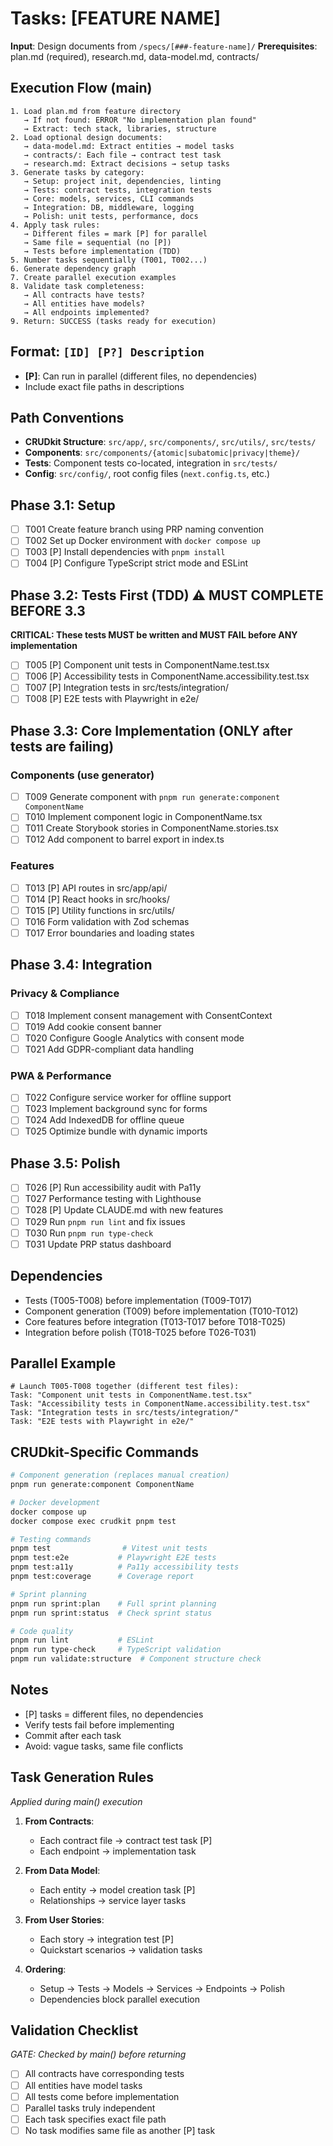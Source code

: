 # Tasks: [FEATURE NAME]

**Input**: Design documents from `/specs/[###-feature-name]/`
**Prerequisites**: plan.md (required), research.md, data-model.md, contracts/

## Execution Flow (main)
```
1. Load plan.md from feature directory
   → If not found: ERROR "No implementation plan found"
   → Extract: tech stack, libraries, structure
2. Load optional design documents:
   → data-model.md: Extract entities → model tasks
   → contracts/: Each file → contract test task
   → research.md: Extract decisions → setup tasks
3. Generate tasks by category:
   → Setup: project init, dependencies, linting
   → Tests: contract tests, integration tests
   → Core: models, services, CLI commands
   → Integration: DB, middleware, logging
   → Polish: unit tests, performance, docs
4. Apply task rules:
   → Different files = mark [P] for parallel
   → Same file = sequential (no [P])
   → Tests before implementation (TDD)
5. Number tasks sequentially (T001, T002...)
6. Generate dependency graph
7. Create parallel execution examples
8. Validate task completeness:
   → All contracts have tests?
   → All entities have models?
   → All endpoints implemented?
9. Return: SUCCESS (tasks ready for execution)
```

## Format: `[ID] [P?] Description`
- **[P]**: Can run in parallel (different files, no dependencies)
- Include exact file paths in descriptions

## Path Conventions
- **CRUDkit Structure**: `src/app/`, `src/components/`, `src/utils/`, `src/tests/`
- **Components**: `src/components/{atomic|subatomic|privacy|theme}/`
- **Tests**: Component tests co-located, integration in `src/tests/`
- **Config**: `src/config/`, root config files (`next.config.ts`, etc.)

## Phase 3.1: Setup
- [ ] T001 Create feature branch using PRP naming convention
- [ ] T002 Set up Docker environment with `docker compose up`
- [ ] T003 [P] Install dependencies with `pnpm install`
- [ ] T004 [P] Configure TypeScript strict mode and ESLint

## Phase 3.2: Tests First (TDD) ⚠️ MUST COMPLETE BEFORE 3.3
**CRITICAL: These tests MUST be written and MUST FAIL before ANY implementation**
- [ ] T005 [P] Component unit tests in ComponentName.test.tsx
- [ ] T006 [P] Accessibility tests in ComponentName.accessibility.test.tsx
- [ ] T007 [P] Integration tests in src/tests/integration/
- [ ] T008 [P] E2E tests with Playwright in e2e/

## Phase 3.3: Core Implementation (ONLY after tests are failing)

### Components (use generator)
- [ ] T009 Generate component with `pnpm run generate:component ComponentName`
- [ ] T010 Implement component logic in ComponentName.tsx
- [ ] T011 Create Storybook stories in ComponentName.stories.tsx
- [ ] T012 Add component to barrel export in index.ts

### Features
- [ ] T013 [P] API routes in src/app/api/
- [ ] T014 [P] React hooks in src/hooks/
- [ ] T015 [P] Utility functions in src/utils/
- [ ] T016 Form validation with Zod schemas
- [ ] T017 Error boundaries and loading states

## Phase 3.4: Integration

### Privacy & Compliance
- [ ] T018 Implement consent management with ConsentContext
- [ ] T019 Add cookie consent banner
- [ ] T020 Configure Google Analytics with consent mode
- [ ] T021 Add GDPR-compliant data handling

### PWA & Performance
- [ ] T022 Configure service worker for offline support
- [ ] T023 Implement background sync for forms
- [ ] T024 Add IndexedDB for offline queue
- [ ] T025 Optimize bundle with dynamic imports

## Phase 3.5: Polish
- [ ] T026 [P] Run accessibility audit with Pa11y
- [ ] T027 Performance testing with Lighthouse
- [ ] T028 [P] Update CLAUDE.md with new features
- [ ] T029 Run `pnpm run lint` and fix issues
- [ ] T030 Run `pnpm run type-check`
- [ ] T031 Update PRP status dashboard

## Dependencies
- Tests (T005-T008) before implementation (T009-T017)
- Component generation (T009) before implementation (T010-T012)
- Core features before integration (T013-T017 before T018-T025)
- Integration before polish (T018-T025 before T026-T031)

## Parallel Example
```
# Launch T005-T008 together (different test files):
Task: "Component unit tests in ComponentName.test.tsx"
Task: "Accessibility tests in ComponentName.accessibility.test.tsx"
Task: "Integration tests in src/tests/integration/"
Task: "E2E tests with Playwright in e2e/"
```

## CRUDkit-Specific Commands
```bash
# Component generation (replaces manual creation)
pnpm run generate:component ComponentName

# Docker development
docker compose up
docker compose exec crudkit pnpm test

# Testing commands
pnpm test                # Vitest unit tests
pnpm test:e2e           # Playwright E2E tests
pnpm test:a11y          # Pa11y accessibility tests
pnpm test:coverage      # Coverage report

# Sprint planning
pnpm run sprint:plan    # Full sprint planning
pnpm run sprint:status  # Check sprint status

# Code quality
pnpm run lint           # ESLint
pnpm run type-check     # TypeScript validation
pnpm run validate:structure  # Component structure check
```

## Notes
- [P] tasks = different files, no dependencies
- Verify tests fail before implementing
- Commit after each task
- Avoid: vague tasks, same file conflicts

## Task Generation Rules
*Applied during main() execution*

1. **From Contracts**:
   - Each contract file → contract test task [P]
   - Each endpoint → implementation task
   
2. **From Data Model**:
   - Each entity → model creation task [P]
   - Relationships → service layer tasks
   
3. **From User Stories**:
   - Each story → integration test [P]
   - Quickstart scenarios → validation tasks

4. **Ordering**:
   - Setup → Tests → Models → Services → Endpoints → Polish
   - Dependencies block parallel execution

## Validation Checklist
*GATE: Checked by main() before returning*

- [ ] All contracts have corresponding tests
- [ ] All entities have model tasks
- [ ] All tests come before implementation
- [ ] Parallel tasks truly independent
- [ ] Each task specifies exact file path
- [ ] No task modifies same file as another [P] task